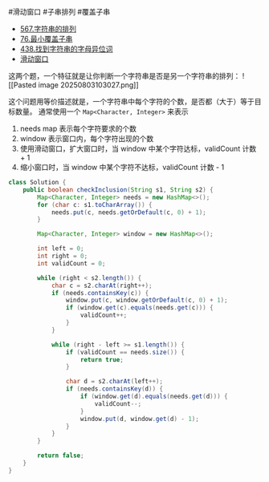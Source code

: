#滑动窗口 #子串排列 #覆盖子串

- [567.字符串的排列](https://leetcode.cn/problems/permutation-in-string/)
- [76.最小覆盖子串](https://leetcode.cn/problems/minimum-window-substring/)
- [438.找到字符串的字母异位词](https://leetcode.cn/problems/find-all-anagrams-in-a-string/description/)
- [滑动窗口](https://labuladong.online/algo/essential-technique/sliding-window-framework/)


这两个题，一个特征就是让你判断一个字符串是否是另一个字符串的排列：
![[Pasted image 20250803103027.png]]

这个问题用等价描述就是，一个字符串中每个字符的个数，是否都（大于）等于目标数量。
通常使用一个 `Map<Character, Integer>` 来表示

1. needs map 表示每个字符要求的个数
2. window 表示窗口内，每个字符出现的个数
3. 使用滑动窗口，扩大窗口时，当 window 中某个字符达标，validCount 计数 + 1
4. 缩小窗口时，当 window 中某个字符不达标，validCount 计数 - 1
```java
class Solution {
    public boolean checkInclusion(String s1, String s2) {
        Map<Character, Integer> needs = new HashMap<>();
        for (char c: s1.toCharArray()) {
            needs.put(c, needs.getOrDefault(c, 0) + 1);
        }

        Map<Character, Integer> window = new HashMap<>();

        int left = 0;
        int right = 0;
        int validCount = 0;

        while (right < s2.length()) {
            char c = s2.charAt(right++);
            if (needs.containsKey(c)) {
                window.put(c, window.getOrDefault(c, 0) + 1);
                if (window.get(c).equals(needs.get(c))) {
                    validCount++;
                }
            }

            while (right - left >= s1.length()) {
                if (validCount == needs.size()) {
                    return true;
                }

                char d = s2.charAt(left++);
                if (needs.containsKey(d)) {
                    if (window.get(d).equals(needs.get(d))) {
                        validCount--;
                    }
                    window.put(d, window.get(d) - 1);
                }
            }
        }

        return false;
    }
}
```